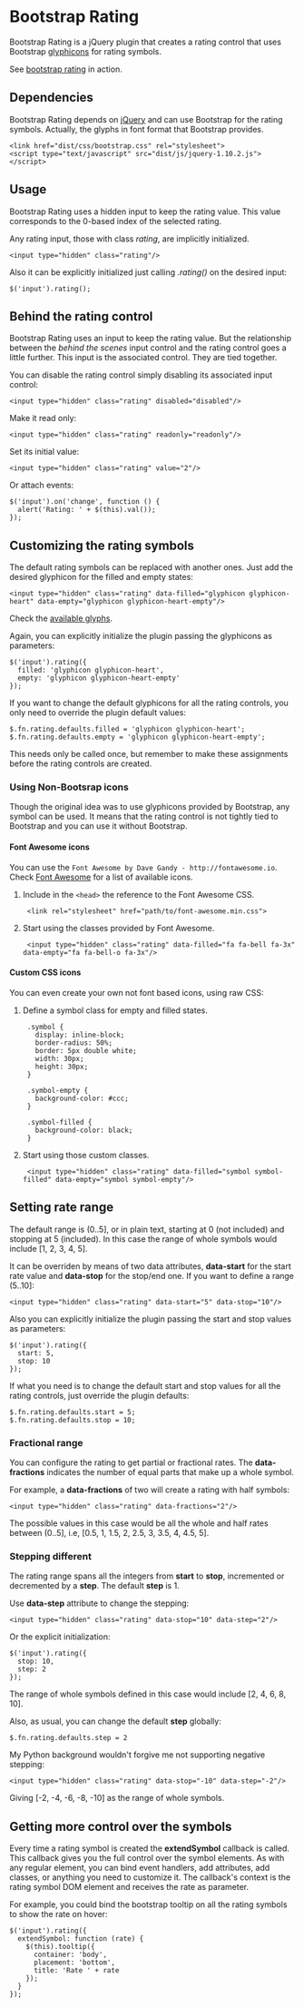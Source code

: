 # Bootstrap Rating

Bootstrap Rating is a jQuery plugin that creates a rating control that uses Bootstrap [glyphicons](http://glyphicons.com/) for rating symbols.

See [bootstrap rating](http://dreyescat.github.io/bootstrap-rating/) in action.

## Dependencies

Bootstrap Rating depends on [jQuery](http://jquery.com/) and can use Bootstrap for the rating symbols. Actually, the glyphs in font format that Bootstrap provides. 

    <link href="dist/css/bootstrap.css" rel="stylesheet">
    <script type="text/javascript" src="dist/js/jquery-1.10.2.js"></script>

## Usage

Bootstrap Rating uses a hidden input to keep the rating value. This value corresponds to the 0-based index of the selected rating.


Any rating input, those with class *rating*, are implicitly initialized.

    <input type="hidden" class="rating"/>

Also it can be explicitly initialized just calling *.rating()* on the desired input:

    $('input').rating();

## Behind the rating control

Bootstrap Rating uses an input to keep the rating value. But the relationship between the *behind the scenes* input control and the rating control goes a little further. This input is the associated control. They are tied together.

You can disable the rating control simply disabling its associated input control:

    <input type="hidden" class="rating" disabled="disabled"/>

Make it read only:

    <input type="hidden" class="rating" readonly="readonly"/>

Set its initial value:

    <input type="hidden" class="rating" value="2"/>

Or attach events:

    $('input').on('change', function () {
      alert('Rating: ' + $(this).val());
    });

## Customizing the rating symbols

The default rating symbols can be replaced with another ones. Just add the desired glyphicon for the filled and empty states:

    <input type="hidden" class="rating" data-filled="glyphicon glyphicon-heart" data-empty="glyphicon glyphicon-heart-empty"/>

Check the [available glyphs](http://getbootstrap.com/components/#glyphicons-glyphs).

Again, you can explicitly initialize the plugin passing the glyphicons as parameters:

    $('input').rating({
      filled: 'glyphicon glyphicon-heart',
      empty: 'glyphicon glyphicon-heart-empty'
    });

If you want to change the default glyphicons for all the rating controls, you only need to override the plugin default values:

    $.fn.rating.defaults.filled = 'glyphicon glyphicon-heart';
    $.fn.rating.defaults.empty = 'glyphicon glyphicon-heart-empty';

This needs only be called once, but remember to make these assignments before the rating controls are created.

### Using Non-Bootsrap icons

Though the original idea was to use glyphicons provided by Bootstrap, any symbol can be used. It means that the rating control is not tightly tied to Bootstrap and you can use it without Bootstrap.

#### Font Awesome icons

You can use the `Font Awesome by Dave Gandy - http://fontawesome.io`. Check [Font Awesome](http://fortawesome.github.io/Font-Awesome/icons/) for a list of available icons.

1. Include in the `<head>` the reference to the Font Awesome CSS.

        <link rel="stylesheet" href="path/to/font-awesome.min.css">

1. Start using the classes provided by Font Awesome.

        <input type="hidden" class="rating" data-filled="fa fa-bell fa-3x" data-empty="fa fa-bell-o fa-3x"/>

#### Custom CSS icons

You can even create your own not font based icons, using raw CSS:

1. Define a symbol class for empty and filled states.

        .symbol {
          display: inline-block;
          border-radius: 50%;
          border: 5px double white;
          width: 30px;
          height: 30px;
        }

        .symbol-empty {
          background-color: #ccc;
        }

        .symbol-filled {
          background-color: black;
        }

1. Start using those custom classes.

        <input type="hidden" class="rating" data-filled="symbol symbol-filled" data-empty="symbol symbol-empty"/>

## Setting rate range

The default range is (0..5], or in plain text, starting at 0 (not included) and stopping at 5 (included). In this case the range of whole symbols would include [1, 2, 3, 4, 5].

It can be overriden by means of two data attributes, **data-start** for the start rate value and **data-stop** for the stop/end one. If you want to define a range (5..10]:

    <input type="hidden" class="rating" data-start="5" data-stop="10"/>

Also you can explicitly initialize the plugin passing the start and stop values as parameters:

    $('input').rating({
      start: 5,
      stop: 10
    });

If what you need is to change the default start and stop values for all the rating controls, just override the plugin defaults:

    $.fn.rating.defaults.start = 5;
    $.fn.rating.defaults.stop = 10;

### Fractional range

You can configure the rating to get partial or fractional rates. The **data-fractions** indicates the number of equal parts that make up a whole symbol.

For example, a **data-fractions** of two will create a rating with half symbols:

    <input type="hidden" class="rating" data-fractions="2"/>

The possible values in this case would be all the whole and half rates between (0..5], i.e, [0.5, 1, 1.5, 2, 2.5, 3, 3.5, 4, 4.5, 5].


### Stepping different

The rating range spans all the integers from **start** to **stop**, incremented or decremented by a **step**. The default **step** is 1.

Use **data-step** attribute to change the stepping:

    <input type="hidden" class="rating" data-stop="10" data-step="2"/>

Or the explicit initialization:

    $('input').rating({
      stop: 10,
      step: 2
    });

The range of whole symbols defined in this case would include [2, 4, 6, 8, 10].

Also, as usual, you can change the default **step** globally:

    $.fn.rating.defaults.step = 2

My Python background wouldn't forgive me not supporting negative stepping:

    <input type="hidden" class="rating" data-stop="-10" data-step="-2"/>

Giving [-2, -4, -6, -8, -10] as the range of whole symbols.

## Getting more control over the symbols

Every time a rating symbol is created the **extendSymbol** callback is called. This callback gives you the full control over the symbol elements. As with any regular element, you can bind event handlers, add attributes, add classes, or anything you need to customize it. The callback's context is the rating symbol DOM element and receives the rate as parameter.

For example, you could bind the bootstrap tooltip on all the rating symbols to show the rate on hover:

    $('input').rating({
      extendSymbol: function (rate) {
        $(this).tooltip({
          container: 'body',
          placement: 'bottom',
          title: 'Rate ' + rate
        });
      }
    });

